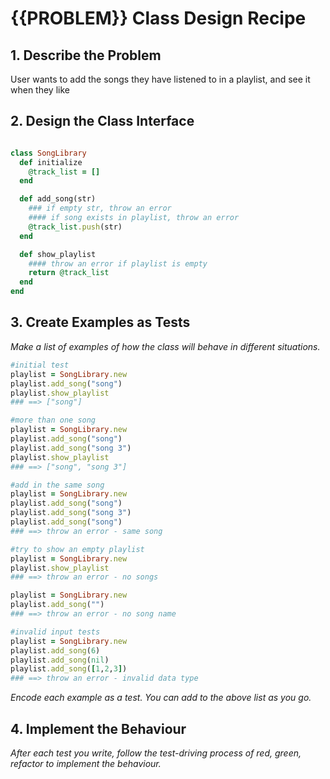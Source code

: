# {{PROBLEM}} Class Design Recipe

## 1. Describe the Problem

User wants to add the songs they have listened to in a playlist, and see it when they like

## 2. Design the Class Interface

```ruby

class SongLibrary
  def initialize
    @track_list = []
  end

  def add_song(str)
    ### if empty str, throw an error
    #### if song exists in playlist, throw an error
    @track_list.push(str)
  end

  def show_playlist
    #### throw an error if playlist is empty
    return @track_list
  end
end
```

## 3. Create Examples as Tests

_Make a list of examples of how the class will behave in different situations._

```ruby
#initial test
playlist = SongLibrary.new
playlist.add_song("song")
playlist.show_playlist
### ==> ["song"]

#more than one song
playlist = SongLibrary.new
playlist.add_song("song")
playlist.add_song("song 3")
playlist.show_playlist
### ==> ["song", "song 3"]

#add in the same song
playlist = SongLibrary.new
playlist.add_song("song")
playlist.add_song("song 3")
playlist.add_song("song")
### ==> throw an error - same song

#try to show an empty playlist
playlist = SongLibrary.new
playlist.show_playlist
### ==> throw an error - no songs

playlist = SongLibrary.new
playlist.add_song("")
### ==> throw an error - no song name

#invalid input tests
playlist = SongLibrary.new
playlist.add_song(6)
playlist.add_song(nil)
playlist.add_song([1,2,3])
### ==> throw an error - invalid data type


```

_Encode each example as a test. You can add to the above list as you go._

## 4. Implement the Behaviour

_After each test you write, follow the test-driving process of red, green, refactor to implement the behaviour._

